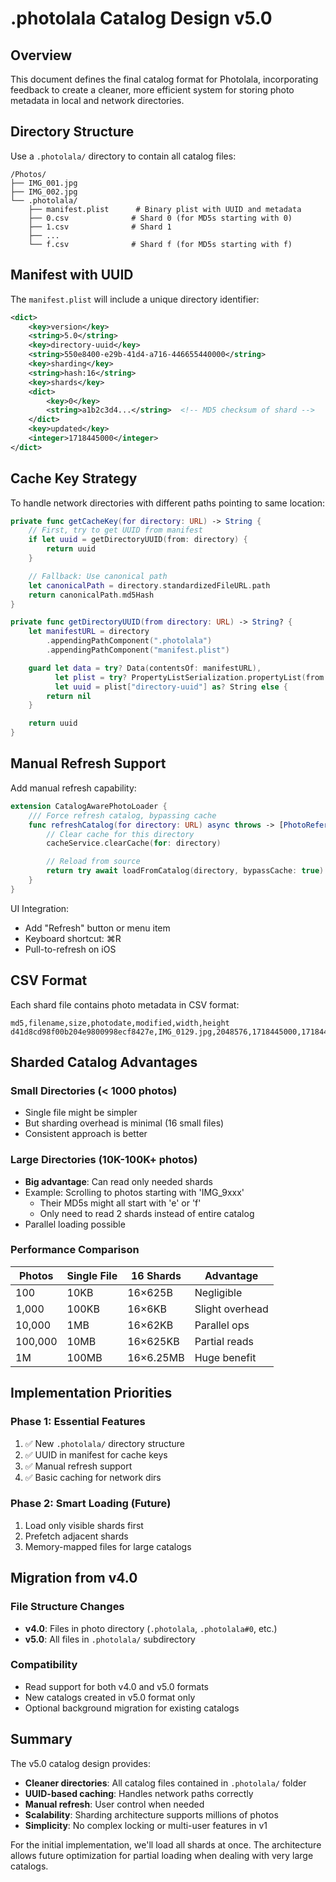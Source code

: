 # .photolala Catalog Design v5.0

## Overview

This document defines the final catalog format for Photolala, incorporating feedback to create a cleaner, more efficient system for storing photo metadata in local and network directories.

## Directory Structure

Use a `.photolala/` directory to contain all catalog files:

```
/Photos/
├── IMG_001.jpg
├── IMG_002.jpg
└── .photolala/
    ├── manifest.plist      # Binary plist with UUID and metadata
    ├── 0.csv              # Shard 0 (for MD5s starting with 0)
    ├── 1.csv              # Shard 1
    ├── ...
    └── f.csv              # Shard f (for MD5s starting with f)
```

## Manifest with UUID

The `manifest.plist` will include a unique directory identifier:

```xml
<dict>
    <key>version</key>
    <string>5.0</string>
    <key>directory-uuid</key>
    <string>550e8400-e29b-41d4-a716-446655440000</string>
    <key>sharding</key>
    <string>hash:16</string>
    <key>shards</key>
    <dict>
        <key>0</key>
        <string>a1b2c3d4...</string>  <!-- MD5 checksum of shard -->
    </dict>
    <key>updated</key>
    <integer>1718445000</integer>
</dict>
```

## Cache Key Strategy

To handle network directories with different paths pointing to same location:

```swift
private func getCacheKey(for directory: URL) -> String {
    // First, try to get UUID from manifest
    if let uuid = getDirectoryUUID(from: directory) {
        return uuid
    }

    // Fallback: Use canonical path
    let canonicalPath = directory.standardizedFileURL.path
    return canonicalPath.md5Hash
}

private func getDirectoryUUID(from directory: URL) -> String? {
    let manifestURL = directory
        .appendingPathComponent(".photolala")
        .appendingPathComponent("manifest.plist")

    guard let data = try? Data(contentsOf: manifestURL),
          let plist = try? PropertyListSerialization.propertyList(from: data, format: nil) as? [String: Any],
          let uuid = plist["directory-uuid"] as? String else {
        return nil
    }

    return uuid
}
```

## Manual Refresh Support

Add manual refresh capability:

```swift
extension CatalogAwarePhotoLoader {
    /// Force refresh catalog, bypassing cache
    func refreshCatalog(for directory: URL) async throws -> [PhotoReference] {
        // Clear cache for this directory
        cacheService.clearCache(for: directory)

        // Reload from source
        return try await loadFromCatalog(directory, bypassCache: true)
    }
}
```

UI Integration:
- Add "Refresh" button or menu item
- Keyboard shortcut: ⌘R
- Pull-to-refresh on iOS

## CSV Format

Each shard file contains photo metadata in CSV format:
```
md5,filename,size,photodate,modified,width,height
d41d8cd98f00b204e9800998ecf8427e,IMG_0129.jpg,2048576,1718445000,1718445000,4032,3024
```

## Sharded Catalog Advantages

### Small Directories (< 1000 photos)
- Single file might be simpler
- But sharding overhead is minimal (16 small files)
- Consistent approach is better

### Large Directories (10K-100K+ photos)
- **Big advantage**: Can read only needed shards
- Example: Scrolling to photos starting with 'IMG_9xxx'
  - Their MD5s might all start with 'e' or 'f'
  - Only need to read 2 shards instead of entire catalog
- Parallel loading possible

### Performance Comparison
| Photos | Single File | 16 Shards | Advantage |
|--------|-------------|-----------|-----------|
| 100    | 10KB       | 16×625B   | Negligible |
| 1,000  | 100KB      | 16×6KB    | Slight overhead |
| 10,000 | 1MB        | 16×62KB   | Parallel ops |
| 100,000| 10MB       | 16×625KB  | Partial reads |
| 1M     | 100MB      | 16×6.25MB | Huge benefit |

## Implementation Priorities

### Phase 1: Essential Features
1. ✅ New `.photolala/` directory structure
2. ✅ UUID in manifest for cache keys
3. ✅ Manual refresh support
4. ✅ Basic caching for network dirs

### Phase 2: Smart Loading (Future)
1. Load only visible shards first
2. Prefetch adjacent shards
3. Memory-mapped files for large catalogs

## Migration from v4.0

### File Structure Changes
- **v4.0**: Files in photo directory (`.photolala`, `.photolala#0`, etc.)
- **v5.0**: All files in `.photolala/` subdirectory

### Compatibility
- Read support for both v4.0 and v5.0 formats
- New catalogs created in v5.0 format only
- Optional background migration for existing catalogs

## Summary

The v5.0 catalog design provides:
- **Cleaner directories**: All catalog files contained in `.photolala/` folder
- **UUID-based caching**: Handles network paths correctly
- **Manual refresh**: User control when needed
- **Scalability**: Sharding architecture supports millions of photos
- **Simplicity**: No complex locking or multi-user features in v1

For the initial implementation, we'll load all shards at once. The architecture allows future optimization for partial loading when dealing with very large catalogs.
